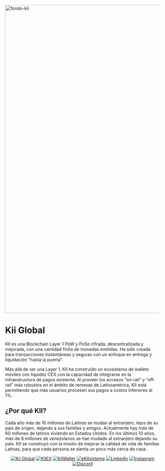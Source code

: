 <img width="1000" alt="fondo-kii" src="https://github.com/KIIGLOBALSAS/KIIGLOBALSAS/assets/131917617/3e85bfb4-e313-431d-a963-37fa4a68886e">

<h1>Kii Global</h1>

<p>KII es una Blockchain Layer 1 PoW y PoSe cifrada, descentralizada y mejorada, con una cantidad finita de monedas emitidas. Ha sido creada para transacciones instantáneas y seguras con un enfoque en entrega y liquidación “hasta la puerta”.

Más allá de ser una Layer 1, KII ha construido un ecosistema de wallets móviles con liquidez CEX con la capacidad de integrarse en la infraestructura de pagos existente. Al proveer los accesos ”on-rail” y “off-rail” más robustos en el ámbito de remesas de Latinoamérica, KII está permitiendo que más usuarios procesen sus pagos a costos inferiores al 1%.</p>

<h2>¿Por qué KII?</h2>

<p>Cada año más de 10 millones de Latinos se mudan al extranjero, lejos de su país de origen, dejando a sus familias y amigos. Actualmente hay más de 60 millones de latinos viviendo en Estados Unidos. En los últimos 10 años, más de 6 millones de venezolanos se han mudado al extranjero dejando su país. KII se construyó con la misión de mejorar la calidad de vida de familias Latinas, para que cada persona se sienta un poco más cerca de casa.</p>

<p align="center">
<a href="https://kiiglobal.io"><img alt="Kii Global" src="https://img.shields.io/badge/www-kiiglobal.io-brightgreen?logo=google-chrome&logoColor=white" target="blank"></a>
<a href="https://kiiex.io"><img alt="KIIEX" src="https://img.shields.io/badge/KIIEX-Kii_Global?logo=google-chrome" target="blank"></a>
<a href="https://wallet.kiiglobal.io"><img alt="KIIWallet" src="https://img.shields.io/badge/KIIWallet-Kii_Global?logo=google-chrome" target="blank"></a>
<a href="https://ekiisistema.io"><img alt="eKIIsistema" src="https://img.shields.io/badge/eKIIsistema-Kii_Global?logo=google-chrome" target="blank"></a>
<a href="https://www.linkedin.com/company/kiiglobal"><img alt="LinkedIn" src="https://img.shields.io/badge/LinkedIn-Kii%20Global-blue?style=flat-square&logo=linkedin"></a>
<a href="https://www.instagram.com/kii_global"><img alt="Instagram" src="https://img.shields.io/badge/Instagram-Kii_Global-red?style=flat-square&logo=instagram"></a>
<a href="https://discord.com/invite/wt4Jc4QC5b"><img alt="Discord" src="https://img.shields.io/badge/Discord-Kii_Global-purple?style=flat-square&logo=discord"></a>
</p>




